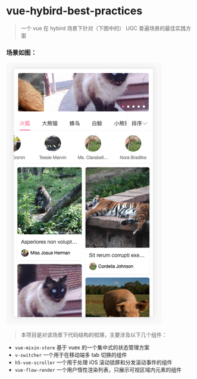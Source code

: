 # vue-hybird-best-practices

> 一个 vue 在 hybird 场景下针对（下图中的） UGC 普遍场景的最佳实践方案

### 场景如图：
<img src="https://raw.githubusercontent.com/falstack/vue-hybird-best-practices/master/demo/demo.png">

> 本项目是对该场景下代码结构的梳理，主要涉及以下几个组件：

- `vue-mixin-store` 基于 vuex 的一个集中式的状态管理方案
- `v-switcher` 一个用于在移动端多 tab 切换的组件
- `h5-vue-scroller` 一个用于处理 iOS 滚动锁屏和分发滚动事件的组件
- `vue-flow-render` 一个用户惰性渲染列表，只展示可视区域内元素的组件
